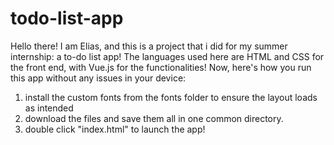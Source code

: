 # todo-list-app
Hello there! I am Elias, and this is a project that i did for my summer internship: a to-do list app!
The languages used here are HTML and CSS for the front end, with Vue.js for the functionalities!
Now, here's how you run this app without any issues in your device:
1) install the custom fonts from the fonts folder to ensure the layout loads as intended
2) download the files and save them all in one common directory.
3) double click "index.html" to launch the app!
